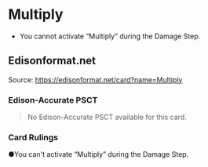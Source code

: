 # Multiply

*   You cannot activate “Multiply” during the Damage Step.

## Edisonformat.net

Source: https://edisonformat.net/card?name=Multiply

### Edison-Accurate PSCT

> No Edison-Accurate PSCT available for this card.

### Card Rulings

●You can't activate “Multiply” during the Damage Step.
            